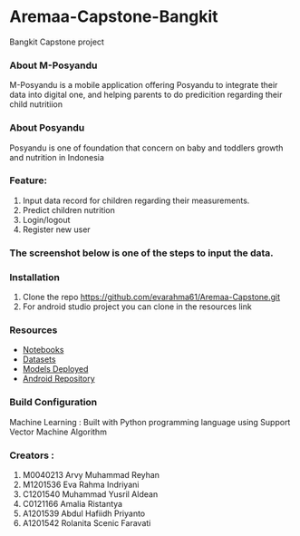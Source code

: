 
# Aremaa-Capstone-Bangkit
Bangkit Capstone project 

### About M-Posyandu
M-Posyandu is a mobile application offering Posyandu to integrate their data into digital one, and helping parents to do predicition regarding their child nutritiion

### About Posyandu
Posyandu is one of foundation that concern on baby and toddlers growth and nutrition in Indonesia

### Feature:
1. Input data record for children regarding their measurements.
2. Predict children nutrition
3. Login/logout
4. Register new user



### The screenshot below is one of the steps to input the data. 


### Installation
1. Clone the repo
https://github.com/evarahma61/Aremaa-Capstone.git
2. For android studio project you can clone in the resources link 

### Resources

* [Notebooks](https://github.com/evarahma61/Aremaa-Capstone/blob/Machine-Learning/SVM.ipynb)
* [Datasets](https://github.com/evarahma61/Aremaa-Capstone/blob/Machine-Learning/FINAL%20DATASET.csv)
* [Models Deployed]()
* [Android Repository](https://github.com/abdulhp/m-Posyandu)



### Build Configuration
Machine Learning : Built with Python programming language using Support Vector Machine Algorithm


### Creators : 
1. M0040213  Arvy Muhammad Reyhan 
2. M1201536  Eva Rahma Indriyani 
3. C1201540  Muhammad Yusril Aldean 
4. C0121166  Amalia Ristantya 
5. A1201539  Abdul Hafiidh Priyanto
6. A1201542  Rolanita Scenic Faravati 

